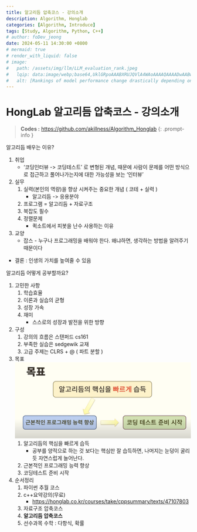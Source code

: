 ```yaml
---
title: 알고리듬 압축코스 - 강의소개
description: Algorithm, Honglab
categories: [Algorithm, Introduce]
tags: [Study, Algorithm, Python, C++]
# author: foDev_jeong
date: 2024-05-11 14:30:00 +0800
# mermaid: true
# render_with_liquid: false
# image:
#   path: /assets/img/llm/LLM_evaluation_rank.jpeg
#   lqip: data:image/webp;base64,UklGRpoAAABXRUJQVlA4WAoAAAAQAAAADwAABwAAQUxQSDIAAAARL0AmbZurmr57yyIiqE8oiG0bejIYEQTgqiDA9vqnsUSI6H+oAERp2HZ65qP/VIAWAFZQOCBCAAAA8AEAnQEqEAAIAAVAfCWkAALp8sF8rgRgAP7o9FDvMCkMde9PK7euH5M1m6VWoDXf2FkP3BqV0ZYbO6NA/VFIAAAA
#   alt: [Rankings of model performance change drastically depending on which LLM is used as the judge on KILT-NQ]
---
```



# HongLab 알고리듬 압축코스 - 강의소개

> **Codes :**  <https://github.com/akillness/Algorithm_Honglab>
{: .prompt-info }

알고리듬 배우는 이유?
1. 취업
   - ‘코딩인터뷰 -> 코딩테스트’ 로 변형된 개념, 때문에 사람이 문제를 어떤 방식으로 접근하고 풀어나가는지에 대한 가능성을 보는 ‘인터뷰’
2. 실무
   1. 실력(본인의 역량)을 향상 시켜주는 중요한 개념 ( 코테 + 실력 )
      - 알고리듬 -> 응용분야
   2. 프로그램 = 알고리듬 + 자료구조
   3. 복잡도 필수
   4. 정렬문제
      - 퀵소트에서 피봇을 난수 사용하는 이유
3. 교양
   - 잡스 - 누구나 프로그래밍을 배워야 한다. 왜냐하면, 생각하는 방법을 알려주기 때문이다

- 결론 : 인생의 가치를 높여줄 수 있음

알고리듬 어떻게 공부할까요?
1. 고민한 사항
   1. 학습효율
   2. 이론과 실습의 균형
   3. 성장 가속
   4. 재미
      - 스스로의 성장과 발전을 위한 방향
2. 구성
   1. 강의의 흐름은 스탠퍼드 cs161
   2. 부족한 실습은 sedgewik 교재
   3. 고급 주제는 CLRS + @ ( 파트 분할 )
3. 목표 ![Goal](/assets/img/algorithm/tutorial_goal.png)
   1. 알고리듬의 핵심을 빠르게 습득
      - 공부를 양적으로 하는 것 보다는 핵심만 잘 습득하면, 나머지는 눈덩이 굴리듯 자연스럽게 늘어난다.
   2. 근본적인 프로그래밍 능력 향상
   3. 코딩테스트 준비 시작   
4. 순서정리
   1. 파이썬 추월 코스
   2. c++요약강의(무료)
      - <https://honglab.co.kr/courses/take/cppsummary/texts/47107803>
   3. 자료구조 압축코스
   4. **알고리듬 압축코스**
   5. 선수과목 수학 : 다항식, 확률

